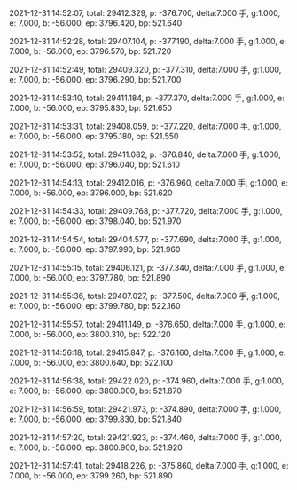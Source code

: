 2021-12-31 14:52:07, total: 29412.329, p: -376.700, delta:7.000 手, g:1.000, e: 7.000, b: -56.000, ep: 3796.420, bp: 521.640

2021-12-31 14:52:28, total: 29407.104, p: -377.190, delta:7.000 手, g:1.000, e: 7.000, b: -56.000, ep: 3796.570, bp: 521.720

2021-12-31 14:52:49, total: 29409.320, p: -377.310, delta:7.000 手, g:1.000, e: 7.000, b: -56.000, ep: 3796.290, bp: 521.700

2021-12-31 14:53:10, total: 29411.184, p: -377.370, delta:7.000 手, g:1.000, e: 7.000, b: -56.000, ep: 3795.830, bp: 521.650

2021-12-31 14:53:31, total: 29408.059, p: -377.220, delta:7.000 手, g:1.000, e: 7.000, b: -56.000, ep: 3795.180, bp: 521.550

2021-12-31 14:53:52, total: 29411.082, p: -376.840, delta:7.000 手, g:1.000, e: 7.000, b: -56.000, ep: 3796.040, bp: 521.610

2021-12-31 14:54:13, total: 29412.016, p: -376.960, delta:7.000 手, g:1.000, e: 7.000, b: -56.000, ep: 3796.000, bp: 521.620

2021-12-31 14:54:33, total: 29409.768, p: -377.720, delta:7.000 手, g:1.000, e: 7.000, b: -56.000, ep: 3798.040, bp: 521.970

2021-12-31 14:54:54, total: 29404.577, p: -377.690, delta:7.000 手, g:1.000, e: 7.000, b: -56.000, ep: 3797.990, bp: 521.960

2021-12-31 14:55:15, total: 29406.121, p: -377.340, delta:7.000 手, g:1.000, e: 7.000, b: -56.000, ep: 3797.780, bp: 521.890

2021-12-31 14:55:36, total: 29407.027, p: -377.500, delta:7.000 手, g:1.000, e: 7.000, b: -56.000, ep: 3799.780, bp: 522.160

2021-12-31 14:55:57, total: 29411.149, p: -376.650, delta:7.000 手, g:1.000, e: 7.000, b: -56.000, ep: 3800.310, bp: 522.120

2021-12-31 14:56:18, total: 29415.847, p: -376.160, delta:7.000 手, g:1.000, e: 7.000, b: -56.000, ep: 3800.640, bp: 522.100

2021-12-31 14:56:38, total: 29422.020, p: -374.960, delta:7.000 手, g:1.000, e: 7.000, b: -56.000, ep: 3800.000, bp: 521.870

2021-12-31 14:56:59, total: 29421.973, p: -374.890, delta:7.000 手, g:1.000, e: 7.000, b: -56.000, ep: 3799.830, bp: 521.840

2021-12-31 14:57:20, total: 29421.923, p: -374.460, delta:7.000 手, g:1.000, e: 7.000, b: -56.000, ep: 3800.900, bp: 521.920

2021-12-31 14:57:41, total: 29418.226, p: -375.860, delta:7.000 手, g:1.000, e: 7.000, b: -56.000, ep: 3799.260, bp: 521.890
